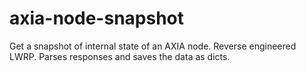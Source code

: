 axia-node-snapshot
==================

Get a snapshot of internal state of an AXIA node. Reverse engineered LWRP. Parses responses and saves the data as dicts. 
